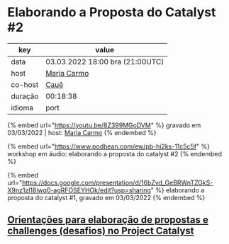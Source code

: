 # Elaborando a Proposta do Catalyst #2

| key     | value                                            |
| ------- | ------------------------------------------------ |
| data    | 03.03.2022 18:00 bra (21:00UTC)                  |
| host    | [Maria Carmo](https://twitter.com/mariacarmo369) |
| co-host | [Cauê](https://github.com/cauechianca)           |
| duração | 00:18:38                                         |
| idioma  | port                                             |

{% embed url="https://youtu.be/8Z399MGoDVM" %}
gravado em 03/03/2022 | host: [Maria Carmo](https://twitter.com/mariacarmo369)
{% endembed %}

{% embed url="https://www.podbean.com/ew/pb-hi2ks-11c5c5f" %}
workshop em áudio: elaborando a proposta do catalyst #2
{% endembed %}

{% embed url="https://docs.google.com/presentation/d/16bZvd_GeBRWnTZGkS-X9nz1zl18iwq0-agRFOSEYHOk/edit?usp=sharing" %}
elaborando a proposta do catalyst #1, gravado em 03/03/2022
{% endembed %}

## [Orientações para elaboração de propostas e challenges (desafios) no Project Catalyst](../orientacoes-para-elaboracao-de-propostas-e-challenges-desafios-no-project-catalyst.md)
